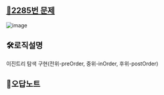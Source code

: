 <h2><a href="https://www.acmicpc.net/problem/1991">🚀2285번 문제</a></h2>

![image](https://github.com/user-attachments/assets/f7dfc2db-ad82-40bf-91f0-f9895471e5ad)

<h2>🛠️로직설명</h2>
이진트리 탐색 구현(전위-preOrder, 중위-inOrder, 후위-postOrder)<br>
<h2>📝오답노트</h2>
<br><br>
